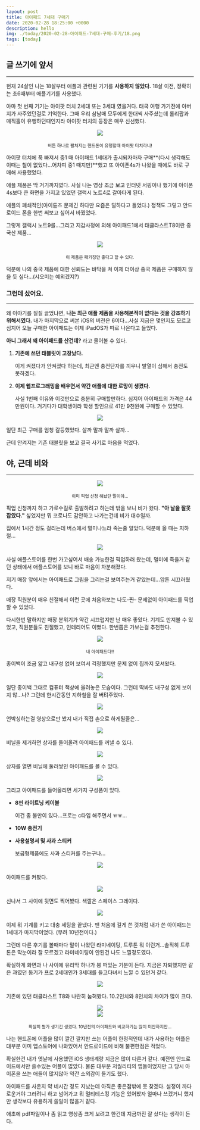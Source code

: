 ```yaml
---
layout: post
title: 아이패드 7세대 구매기
date: 2020-02-28 18:25:00 +0000
description: hello
img: ./today/2020-02-28-아이패드-7세대-구매-후기/18.png
tags: [today]
---
```


## 글 쓰기에 앞서

---

현재 24살인 나는 18살부터 애플과 관련된 기기를 **사용하지 않았다.** 18살 이전, 정확히는 초6때부터 애플기기를 사용했다.

아마 첫 번째 기기는 아이팟 터치 2세대 또는 3세대 였을거다. 태국 여행 가기전에 아버지가 사주었던걸로 기억한다. 그때 우리 삼남매 모두에게 한대씩 사주셨는데 롤리팝과 매직홀이 유행하던때인지라 아이팟 터치의 등장은 매우 신선했다.

<center><img src="/assets/img/today/2020-02-28-아이패드-7세대-구매-후기/1.png"></center>
<br><center><small>버튼 하나로 펼쳐지는 핸드폰이 유행할때 아이팟 터치라니!</small></center>

아이팟 터치에 푹 빠져서 중1 때 아이패드 1세대가 출시되자마자 구매**(다시 생각해도 이때는 철이 없었다...어차피 중1 때지만)**했고 또 아이폰4s가 나왔을 때에도 바로 구매해 사용했었다.

애플 제품은 딱 거기까지였다. 사실 나는 영상 조금 보고 인터넷 서핑이나 했기에 아이폰4s보다 큰 화면을 가지고 있었던 갤럭시 노트4로 갈아타게 된다.

애플의 폐쇄적인(아이튠즈 문제긴 하다만 요즘은 덜하다고 들었다.) 정책도 그렇고 안드로이드 폰을 한번 써보고 싶어서 바꿨었다.

그렇게 갤럭시 노트9를...그리고 지갑사정에 의해 아이패드1에서 태클라스트T8이란 중국산 제품...

<center><img src="/assets/img/today/2020-02-28-아이패드-7세대-구매-후기/2.png"></center>
<br><center><small>이 제품은 패키징만 좋다고 할 수 있다.</small></center>

덕분에 나의 중국 제품에 대한 신뢰도는 바닥을 쳐 이제 더이상 중국 제품은 구매하지 않을 듯 싶다...(샤오미는 예외겠지?)

### 그런데 샀어요.

---

왜 이야기를 질질 끌었냐면, **나는 최근 애플 제품을 사용해본적이 없다는 것을 강조하기 위해서였다.** 내가 마지막으로 써본 iOS의 버전은 6이다...사실 지금은 몇인지도 모르고 심지어 오늘 구매한 아이패드는 이제 iPadOS가 따로 나온다고 들었다.

**아니 그래서 왜 아이패드를 산건데?** 라고 물어볼 수 있다.

1. **기존에 쓰던 태블릿이 고장났다.**

    이게 켜졌다가 안켜졌다 하는데, 최근엔 충전단자를 끼우니 발열이 심해서 충전도 못하겠다.

2. **이제 웹프로그래밍을 배우면서 약간 애플에 대한 로망이 생겼다.**

    사실 1번째 이유와 이것만으로 충분히 구매할만하다. 심지어 아이패드의 가격은 44만원이다. 거기다가 대학생이라 학생 할인으로 41만 9천원에 구매할 수 있었다.

<center><img src="/assets/img/today/2020-02-28-아이패드-7세대-구매-후기/3.png"></center>

일단 최근 구매를 엄청 갈등했었다. 살까 말까 말까 살까...

근데 안켜지는 기존 태블릿을 보고 결국 사기로 마음을 먹었다.

## 야, 근데 비와

---

<center><img src="/assets/img/today/2020-02-28-아이패드-7세대-구매-후기/4.png"></center>
<br><center><small>이미 픽업 신청 해놨단 말이야...</small></center>

픽업 신청까지 하고 가로수길로 출발하려고 하는데 밖을 보니 비가 왔다. **"아 날을 잘못 잡았다."** 싶었지만 뭐 코로나도 감안하고 나가는건데 비가 대수일까.

집에서 1시간 정도 걸리는데 버스에서 멀미나느라 죽는줄 알았다. 덕분에 올 때는 지하철...

<center><img src="/assets/img/today/2020-02-28-아이패드-7세대-구매-후기/5.png"></center>

사실 애플스토어를 한번 가고싶어서 배송 가능한걸 픽업하러 왔는데, 멀미에 죽을거 같던 상태에서 애플스토어를 보니 바로 마음이 차분해졌다.

저기 매장 앞에서는 아이패드로 그림을 그리는걸 보여주는거 같았는데...암튼 시끄러웠다. 

매장 직원분이 매우 친절해서 이런 곳에 처음와보는 나도~~-찐-~~  문제없이 아이패드를 픽업할 수 있었다.

다시한번 말하지만 매장 분위기가 약간 시끄럽지만 난 매우 좋았다. 기계도 만져볼 수 있었고, 직원분들도 친절했고, 인테리어도 이뻤다. 한번쯤은 가보는걸 추천한다.

<center><img src="/assets/img/today/2020-02-28-아이패드-7세대-구매-후기/6.png"></center>
<br><center><small>내 아이패드다!!</small></center>

종이백이 조금 얇고 내구성 없어 보여서 걱정했지만 문제 없이 집까지 모셔왔다.

<center><img src="/assets/img/today/2020-02-28-아이패드-7세대-구매-후기/7.png"></center>

일단 종이백 그대로 컴퓨터 책상에 올려놓은 모습이다. 그런데 딱봐도 내구성 없게 보이지 않...나? 그런데 한시간동안 지하철을 잘 버텨주었다.

<center><img src="/assets/img/today/2020-02-28-아이패드-7세대-구매-후기/8.png"></center>

언박싱하는걸 영상으로만 봤지 내가 직접 손으로 하게될줄은...

<center><img src="/assets/img/today/2020-02-28-아이패드-7세대-구매-후기/9.png"></center>

비닐을 제거하면 상자를 들어올려 아이패드를 꺼낼 수 있다.

<center><img src="/assets/img/today/2020-02-28-아이패드-7세대-구매-후기/10.png"></center>

상자를 열면 비닐에 둘러쌓인 아이패드를 볼 수 있다.

<center><img src="/assets/img/today/2020-02-28-아이패드-7세대-구매-후기/11.png"></center>

그리고 아이패드를 들어올리면 세가지 구성품이 있다.

- **8핀 라이트닝 케이블**

    이건 좀 불만이 있다...프로는 c타입 해주면서 ㅠㅠ...

- **10W 충전기**
- **사용설명서 및 사과 스티커**

    보급형제품에도 사과 스티커를 주는구나...

<center><img src="/assets/img/today/2020-02-28-아이패드-7세대-구매-후기/12.png"></center>

아이패드를 켜봤다.

<center><img src="/assets/img/today/2020-02-28-아이패드-7세대-구매-후기/13.png"></center>

신나서 그 사이에 뒷면도 찍어봤다. 색깔은 스페이스 그레이다.

<center><img src="/assets/img/today/2020-02-28-아이패드-7세대-구매-후기/14.png"></center>

이제 뭐 기계를 키고 대충 세팅을 끝냈다. 맨 처음에 길게 쓴 것처럼 내가 쓴 아이패드는 1세대가 마지막이었다. (무려 10년전이다.)

그런데 다른 후기를 볼때마다 말이 나왔던 라미네이팅, 트루톤 뭐 이런거...솔직히 트루톤은 막눈이라 잘 모르겠고 라미네이팅이 안된건 나도 느낄정도였다.

확실하게 화면과 나 사이에 유리막 하나가 붕 떠있는 기분이 든다. 지금은 자퇴했지만 같은 과였던 동기가 프로 2세대인가 3세대를 들고다녀서 느낄 수 있던거 같다.

<center><img src="/assets/img/today/2020-02-28-아이패드-7세대-구매-후기/15.png"></center>

기존에 있던 태클라스트 T8와 나란히 눕혀봤다. 10.2인치와 8인치의 차이가 많이 크다.

<center><img src="/assets/img/today/2020-02-28-아이패드-7세대-구매-후기/16.png"></center>

<center><img src="/assets/img/today/2020-02-28-아이패드-7세대-구매-후기/17.png"></center>
<br><center><small>확실히 뭔가 생기긴 생겼다. 10년전의 아이패드와 비교하기는 많이 미안하지만...</small></center>

나는 핸드폰에 어플을 많이 깔긴 깔지만 쓰는 어플이 한정적인데 내가 사용하는 어플은 대부분 이미 앱스토어에 나와있어서 안드로이드에 비해 불편한점은 적었다.

확실한건 내가 옛날에 사용했던 iOS 생태계랑 지금은 많이 다른거 같다. 예전엔 안드로이드에서만 쓸수있는 어플이 많았다. 물론 대부분 저퀄리티의 앱들이었지만 그 당시 아이폰을 쓰는 애들이 많지않아 약간 소외감이 들기도 했다.

아이패드를 사온지 약 네시간 정도 지났는데 아직은 좋은점밖에 못 찾겠다. 설정이 까다로운거야 그러려니 하고 넘어가고 뭐 멀티테스킹 기능은 있어봤자 얼마나 쓰겠거니 했지만 생각보다 유용하게 쓸일이 많을거 같다.

애초에 pdf파일이나 좀 읽고 영상좀 크게 보려고 한건데 지금까진 잘 샀다는 생각이 든다.